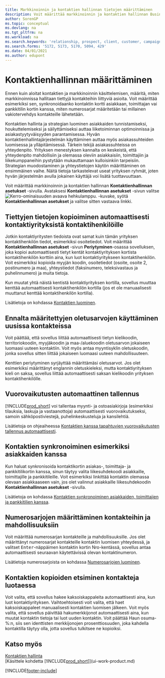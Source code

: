 ```yaml
---
title: Markkinoinnin ja kontaktien hallinnan tietojen määrittäminen
description: Voit määrittää markkinoinnin ja kontaktien hallinnan Business Centralissa optimoimaan prospektien tai asiakkaiden suhteita sekä parantamaan kampanjoita ja tarjouksia.
author: SorenGP
ms.topic: conceptual
ms.devlang: na
ms.tgt_pltfrm: na
ms.workload: na
ms.search.keywords: 'relationship, prospect, client, customer, campaign, promo'
ms.search.forms: '5172, 5173, 5170, 5094, 429'
ms.date: 04/01/2021
ms.author: edupont
---
```

# <a name="setting-up-relationship-management"></a><a name="setting-up-relationship-management"></a><a name="setting-up-relationship-management"></a>Kontaktienhallinnan määrittäminen

Ennen kuin aloitat kontaktien ja markkinoinnin käsittelemisen, määritä, miten markkinoinnissa hallitaan tiettyjä kontakteihin liittyviä asioita. Voit määrittää esimerkiksi sen, synkronoidaanko kontaktin kortti asiakkaan, toimittajan vai pankkitilin kortin kanssa, miten numerosarjat määritetään tai millainen vakiotervehdys kontakteille lähetetään.

Kontaktien hallinta ja strategian luominen asiakkaiden tunnistamiseksi, houkuttelemiseksi ja säilyttämiseksi auttaa liiketoiminnan optimoinnissa ja asiakastyytyväisyyden parantamisessa. Hyvän kontaktienhallintajärjestelmän käyttäminen auttaa myös asiakassuhteiden luomisessa ja ylläpitämisessä. Tärkein tekijä asiakassuhteissa on yhteydenpito. Yrityksen menestyksen kannalta on keskeistä, että yhteydenpito mahdollisiin ja olemassa oleviin asiakkaisiin, toimittajiin ja liikekumppaneihin pystytään mukauttamaan kulloisinkiin tarpeisiin. Strategian muodostaminen ja yhteystietojen käytön määrittäminen on ensimmäinen vaihe. Näitä tietoja tarkastelevat useat yrityksen ryhmät, joten hyvän järjestelmän avulla jokainen käyttäjä voi lisätä tuottavuuttaan.

Voit määrittää markkinoinnin ja kontaktien hallinnan **Kontaktienhallinnan asetukset** -sivulla. Avataksesi **Kontaktienhallinnan asetukset** -sivun valitse ![Kerro-ominaisuuden avaava hehkulamppu.](media/ui-search/search_small.png "Kerro, mitä haluat tehdä") -kuvake, syötä **Kontaktienhallinnan asetukset** ja valitse sitten vastaava linkki.

## <a name="automatically-copying-specific-information-from-contact-companies-to-contact-persons"></a><a name="automatically-copying-specific-information-from-contact-companies-to-contact-persons"></a><a name="automatically-copying-specific-information-from-contact-companies-to-contact-persons"></a>Tiettyjen tietojen kopioiminen automaattisesti kontaktiyrityksistä kontaktihenkilöille
Jotkin kontaktiyritysten tiedoista ovat samat kuin tämän yrityksen kontaktihenkilön tiedot, esimerkiksi osoitetiedot. Voit määrittää **Kontaktienhallinnan asetukset** -sivun **Periytyminen**-osassa sovelluksen, joka kopioi automaattisesti tietyt kentät kontaktiyrityksen kortista kontaktihenkilön korttiin aina, kun luot kontaktiyritykseen kontaktihenkilön. Voit esimerkiksi kopioida myyjän koodin, osoitetiedot (osoite, osoite 2, postinumero ja maa), yhteystiedot (faksinumero, teleksivastaus ja puhelinnumero) ja muita tietoja.

Kun muutat yhtä näistä kentistä kontaktiyrityksen kortilla, sovellus muuttaa kenttää automaattisesti kontaktihenkilön kortilla (jos et ole manuaalisesti muuttanut kenttää kontaktihenkilön kortilla).

Lisätietoja on kohdassa [Kontaktien luominen](marketing-create-contact-companies.md).

## <a name="use-predefined-defaults-on-new-contacts"></a><a name="use-predefined-defaults-on-new-contacts"></a><a name="use-predefined-defaults-on-new-contacts"></a>Ennalta määritettyjen oletusarvojen käyttäminen uusissa kontakteissa
Voit päättää, että sovellus liittää automaattisesti tietyn kielikoodin, territoriokoodin, myyjäkoodin ja maa-/aluekoodin oletusarvon jokaiseen luomaasi uuteen kontaktiin. Voit myös antaa myyntisyklin oletuskoodin, jonka sovellus sitten liittää jokaiseen luomaasi uuteen mahdollisuuteen.

Kenttien periytyminen syrjäyttää määrittämäsi oletusarvot. Jos olet esimerkiksi määrittänyt englannin oletuskieleksi, mutta kontaktiyrityksen kieli on saksa, sovellus liittää automaattisesti saksan kielikoodin yrityksen kontaktihenkilölle.

<!--You can also setup a default salutation that application automatically assigns to your contacts. You can use these salutations in your interaction template attachments (for example, Microsoft Word documents). When setting up a default salutation, you can enter a salutation text and a salutation format. For example, if the salutation text is Dear, and the salutation format is Salutation Text + Title + Name, application will automatically enter Dear Mr. John Smith as a salutation for a contact called John Smith.-->

## <a name="automatically-recording-interactions"></a><a name="automatically-recording-interactions"></a><a name="automatically-recording-interactions"></a>Vuorovaikutusten automaattinen tallennus
[!INCLUDE[prod_short](includes/prod_short.md)] voi tallentaa myynti- ja ostoasiakirjoja (esimerkiksi tilauksia, laskuja ja vastaanottoja) automaattisesti vuorovaikutukseksi, samoin sähköpostiviestejä, puhelinkeskusteluja ja kansilehtiä.

Lisätietoja on ohjeaiheessa [Kontaktien kanssa tapahtuvien vuorovaikutusten tallennus automaattisesti](marketing-auto-record-interactions.md).

## <a name="synchronizing-contacts-with-customers-and-more"></a><a name="synchronizing-contacts-with-customers-and-more"></a><a name="synchronizing-contacts-with-customers-and-more"></a>Kontaktien synkronoiminen esimerkiksi asiakkaiden kanssa
Kun haluat synkronisoida kontaktikortin asiakas-, toimittaja- ja pankkitilikortin kanssa, sinun täytyy valita liikesuhdekoodi asiakkaille, toimittajille ja pankkitileille. Voit esimerkiksi linkittää kontaktin olemassa olevaan asiakkaaseen vain, jos olet valinnut asiakkaille liikesuhdekoodin **Kontaktienhallinnan asetukset** -sivulla.

Lisätietoja on kohdassa [Kontaktien synkronoiminen asiakkaiden, toimittajien ja pankkitilien kanssa](marketing-create-contact-companies.md#synchronizing-contacts-with-customers-vendors-employees-and-bank-accounts).  

## <a name="assigning-a-number-series-to-contacts-and-opportunities"></a><a name="assigning-a-number-series-to-contacts-and-opportunities"></a><a name="assigning-a-number-series-to-contacts-and-opportunities"></a>Numerosarjojen määrittäminen kontakteihin ja mahdollisuuksiin
Voit määrittää numerosarjan kontakteille ja mahdollisuuksille. Jos olet määrittänyt numerosarjat kontakteille kontaktin luomisen yhteydessä, ja valitset <kbd>Enter</kbd>-näppäimen kontaktin kortin Nro-kentässä, sovellus antaa automaattisesti seuraavan käytettävissä olevan kontaktinumeron.

Lisätietoja numerosarjoista on kohdassa [Numerosarjojen luominen](ui-create-number-series.md).

## <a name="searching-for-duplicate-contacts-when-contacts-are-created"></a><a name="searching-for-duplicate-contacts-when-contacts-are-created"></a><a name="searching-for-duplicate-contacts-when-contacts-are-created"></a>Kontaktien kopioiden etsiminen kontakteja luotaessa
Voit valita, että sovellus hakee kaksoiskappaleita automaattisesti aina, kun luot kontaktiyrityksen. Vaihtoehtoisesti voit valita, että haet kaksoiskappaleet manuaalisesti kontaktien luomisen jälkeen. Voit myös valita, että sovellus päivittää hakumerkkijonot automaattisesti aina, kun muutat kontaktin tietoja tai luot uuden kontaktin. Voit päättää Haun osuma-%:n, siis sen identtisten merkkijonojen prosenttiosuuden, joka kahdella kontaktilla täytyy olla, jotta sovellus tulkitsee ne kopioiksi.

## <a name="see-also"></a><a name="see-also"></a><a name="see-also"></a>Katso myös
[Kontaktien hallinta](marketing-contacts.md)  
[Käsittele kohdetta [!INCLUDE[prod_short](includes/prod_short.md)]](ui-work-product.md)  


[!INCLUDE[footer-include](includes/footer-banner.md)]
